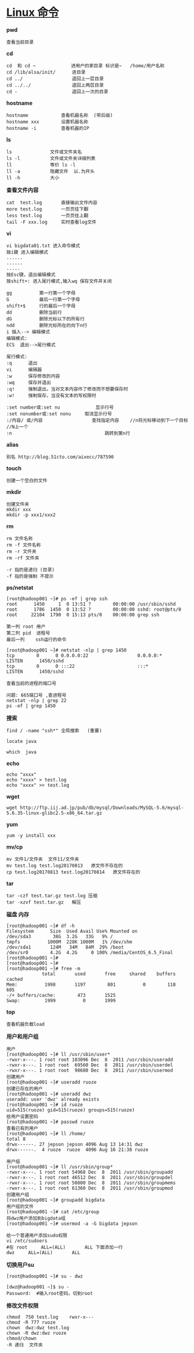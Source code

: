 # [Linux 命令](http://man.linuxde.net/)

**pwd**

	查看当前目录

**cd**

	cd  和 cd ~			   进用户的家目录 标识是~   /home/用户名称
	cd /lib/alsa/init/ 		进目录
	cd ../        			退回上一层目录
	cd ../../     			退回上两层目录
	cd -          			退回上一次的目录
	
**hostname**

	hostname         	查看机器名称  (带后缀)
	hostname xxx  	 	设置机器名称
	hostname -i      	查看机器的IP

**ls**

	ls  			文件或文件夹名
	ls -l   		文件或文件夹详细列表
	ll    			等价 ls -l
	ll -a  			隐藏文件  以.为开头
	ll -h  			大小
	
**查看文件内容**

	cat  test.log		直接输出文件内容
	more test.log		一页页往下翻
	less test.log		一页页往上翻   
	tail -F xxx.log 	实时查看log文件 
	
**vi**

	vi bigdata01.txt 进入命令模式
	按i键 进入编辑模式
	......
	......
	.....
	按Esc键，退出编辑模式
	按shift+: 进入尾行模式,输入wq 保存文件并关闭
	
	gg			第一行第一个字母
	G			最后一行第一个字母
	shift+$ 	行的最后一个字母
	dd			删除当前行
	dG			删除光标以下的所有行
	ndd			删除光标所在的向下n行
	i 插入--> 编辑模式 
	编辑模式:
	ECS  退出-->尾行模式
	
	尾行模式:
	:q		退出
	vi		编辑器
	:w		保存修改的内容
	:wq		保存并退出
	:q!		强制退出，当对文本内容作了修改而不想要保存时
	:w!		强制保存，当没有文本的写权限时
	
	:set number或:set nu				显示行号
	:set nonumber或:set nonu		取消显示行号
	:/内容/ 或/内容					查找指定内容    //n将光标移动到下一个目标     //N上一个
	:n									跳转到第n行
	

**alias**	
	
	别名 http://blog.51cto.com/aixecc/787590
	
**touch**

	创建一个空白的文件

**mkdir**
	
	创建文件夹
	mkdir xxx  
	mkdir -p xxx1/xxx2
	
**rm**

	rm 文件名称
	rm -f 文件名称
	rm -r 文件夹
	rm -rf 文件夹
	
	-r 指的是递归 (目录)
	-f 指的是强制 不提示
	
**ps/netstat**	

	[root@hadoop001 ~]# ps -ef | grep ssh
	root      1450     1  0 13:51 ?        00:00:00 /usr/sbin/sshd
	root      1786  1450  0 13:52 ?        00:00:00 sshd: root@pts/0 
	root     22104  1790  0 15:13 pts/0    00:00:00 grep ssh
	
	第一列 root 用户
	第二列 pid  进程号
	最后一列    ssh运行的命令
	
	[root@hadoop001 ~]# netstat -nlp | grep 1450
	tcp        0      0 0.0.0.0:22                  0.0.0.0:*                   LISTEN      1450/sshd           
	tcp        0      0 :::22                       :::*                        LISTEN      1450/sshd 
	
	查看当前的进程的端口号
	
	问题: 665端口号 ,查进程号
	netstat -nlp | grep 22
	ps -ef | grep 1450
	
**搜索**

	find / -name "ssh*" 全局搜索   (重要)

	locate java
	
	which  java
	
**echo**
	
	echo "xxxx" 
	echo "xxxx" > test.log
	echo "xxxx" >> test.log
	
**wget**

	wget http://ftp.iij.ad.jp/pub/db/mysql/Downloads/MySQL-5.6/mysql-5.6.35-linux-glibc2.5-x86_64.tar.gz 
	
**yum**

	yum -y install xxx

**mv/cp**

	mv 文件1/文件夹  文件11/文件夹
	mv test.log test.log20170813   原文件不存在的
	cp test.log20170813 test.log20170814   原文件存在的
	
**tar**

	tar -czf test.tar.gz test.log 压缩
	tar -xzvf test.tar.gz   解压
	
**磁盘 内存**

	[root@hadoop001 ~]# df -h
	Filesystem      Size  Used Avail Use% Mounted on
	/dev/sda3        38G  3.2G   33G   9% /
	tmpfs          1000M  228K 1000M   1% /dev/shm
	/dev/sda1       124M   34M   84M  29% /boot
	/dev/sr0        4.2G  4.2G     0 100% /media/CentOS_6.5_Final
	[root@hadoop001 ~]# 
	[root@hadoop001 ~]# 
	[root@hadoop001 ~]# free -m
	             total       used       free     shared    buffers     cached
	Mem:          1998       1197        801          0        118        605
	-/+ buffers/cache:        473       1525
	Swap:         1999          0       1999	
**top**

	查看机器负载load	
	
**用户和用户组**
	
	用户
	[root@hadoop001 ~]# ll /usr/sbin/user*
	-rwxr-x---. 1 root root 103096 Dec  8  2011 /usr/sbin/useradd
	-rwxr-x---. 1 root root  69560 Dec  8  2011 /usr/sbin/userdel
	-rwxr-x---. 1 root root  98680 Dec  8  2011 /usr/sbin/usermod
	创建用户
	[root@hadoop001 ~]# useradd ruoze
	创建已存在的用户
	[root@hadoop001 ~]# useradd dwz
	useradd: user 'dwz' already exists
	[root@hadoop001 ~]# id ruoze
	uid=515(ruoze) gid=515(ruoze) groups=515(ruoze)
	给用户设置密码
	[root@hadoop001 ~]# passwd ruoze
	查看已有的用户
	[root@hadoop001 ~]# ll /home/
	total 8
	drwx------. 27 jepson jepson 4096 Aug 13 14:31 dwz
	drwx------.  4 ruoze  ruoze  4096 Aug 16 21:38 ruoze
	
	用户组
	[root@hadoop001 ~]# ll /usr/sbin/group*
	-rwxr-x---. 1 root root 54968 Dec  8  2011 /usr/sbin/groupadd
	-rwxr-x---. 1 root root 46512 Dec  8  2011 /usr/sbin/groupdel
	-rwxr-x---. 1 root root 50800 Dec  8  2011 /usr/sbin/groupmems
	-rwxr-x---. 1 root root 61360 Dec  8  2011 /usr/sbin/groupmod
	创建用户组
	[root@hadoop001 ~]# groupadd bigdata
	用户组的文件
	[root@hadoop001 ~]# cat /etc/group
	将dwz用户添加到bigdata组
	[root@hadoop001 ~]# usermod -a -G bigdata jepson
	
	给一个普通用户添加sudo权限
	vi /etc/sudoers
	#在 root  	ALL=(ALL)       ALL 下面添加一行
	dwz  	ALL=(ALL)       ALL
	
**切换用户su**

	[root@hadoop001 ~]# su - dwz
 	
	[dwz@hadoop001 ~]$ su -  
	Password:  #输入root密码，切到root 	
	
**修改文件权限**

	chmod  750 test.log    rwxr-x---
	chmod -R 777 ruoze 
	chown  dwz:dwz test.log
	chown -R dwz:dwz ruoze
	chmod/chown 
	-R 递归  文件夹
		
	
	
	
	
	
	
	
	
	
	
	
	